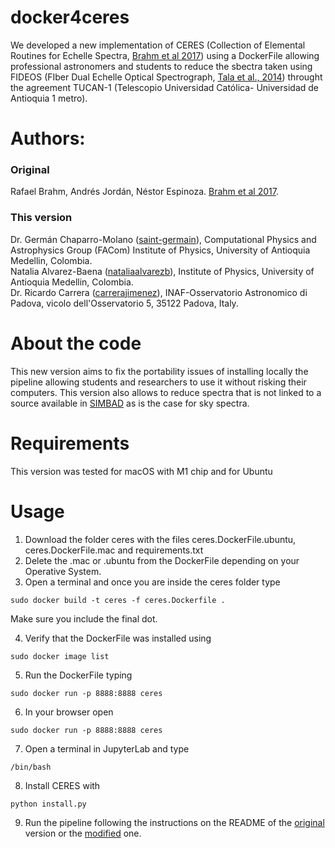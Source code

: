 # docker4ceres
We developed a new implementation of CERES (Collection of Elemental Routines for Echelle Spectra, [Brahm et al 2017](https://ui.adsabs.harvard.edu/#abs/2017PASP..129c4002B/abstract)) using a DockerFile allowing professional astronomers and students to reduce the sbectra taken using FIDEOS (FIber Dual Echelle Optical Spectrograph, [Tala et al., 2014](https://ui.adsabs.harvard.edu/abs/2014SPIE.9147E..89T/abstract)) throught the agreement TUCAN-1 (Telescopio Universidad Católica- Universidad de Antioquia 1 metro).

# Authors:

### Original

 Rafael Brahm, Andrés Jordán, Néstor Espinoza. [Brahm et al 2017](https://ui.adsabs.harvard.edu/#abs/2017PASP..129c4002B/abstract).


### This version
 
  Dr. Germán Chaparro-Molano ([saint-germain](https://github.com/saint-germain)), Computational Physics and Astrophysics Group (FACom) Institute of Physics, University of Antioquia Medellin, Colombia.\
  Natalia Alvarez-Baena ([nataliaalvarezb](https://github.com/nataliaalvarezb)), Institute of Physics, University of Antioquia Medellin, Colombia.\
  Dr. Ricardo Carrera ([carrerajimenez](https://github.com/carrerajimenez)), INAF-Osservatorio Astronomico di Padova, vicolo dell'Osservatorio 5, 35122 Padova, Italy.


# About the code

This new version aims to fix the portability issues of installing locally the pipeline allowing students and researchers to use it without risking their  computers. This version also allows to reduce spectra that is not linked to a source available in [SIMBAD](https://simbad.unistra.fr/simbad/) as is the case for sky spectra.

# Requirements

This version was tested for macOS with M1 chip and for Ubuntu

# Usage

1. Download the folder ceres with the files ceres.DockerFile.ubuntu, ceres.DockerFile.mac and requirements.txt
2. Delete the .mac or .ubuntu from the DockerFile depending on your Operative System.
3. Open a terminal and once you are inside the ceres folder type

```
sudo docker build -t ceres -f ceres.Dockerfile .
```
  Make sure you include the final dot.

4. Verify that the DockerFile was installed using

```
sudo docker image list
```

5. Run the DockerFile typing

```
sudo docker run -p 8888:8888 ceres
```

6. In your browser open

```
sudo docker run -p 8888:8888 ceres
```
7. Open a terminal in JupyterLab and type

```
/bin/bash
```
8. Install CERES with

```
python install.py
```
9. Run the pipeline following the instructions on the README of the [original](https://github.com/rabrahm/ceres) version or the [modified](https://github.com/TUCAN1/ceresUdeA) one.
